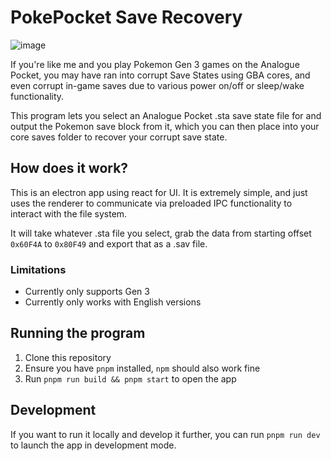 # PokePocket Save Recovery
![image](https://github.com/Galkon/pokepocket-save-recovery/assets/1406556/9909d35f-c5b1-4f4e-bfab-38c42cbc5b6f)

If you're like me and you play Pokemon Gen 3 games on the Analogue Pocket, you may have ran into corrupt Save States using GBA cores, and even corrupt in-game saves due to various power on/off or sleep/wake functionality.

This program lets you select an Analogue Pocket .sta save state file for and output the Pokemon save block from it, which you can then place into your core saves folder to recover your corrupt save state.

## How does it work?
This is an electron app using react for UI. It is extremely simple, and just uses the renderer to communicate via preloaded IPC functionality to interact with the file system.

It will take whatever .sta file you select, grab the data from starting offset `0x60F4A` to `0x80F49` and export that as a .sav file.

### Limitations
- Currently only supports Gen 3
- Currently only works with English versions

## Running the program
1. Clone this repository
2. Ensure you have `pnpm` installed, `npm` should also work fine
3. Run `pnpm run build && pnpm start` to open the app

## Development
If you want to run it locally and develop it further, you can run `pnpm run dev` to launch the app in development mode.
